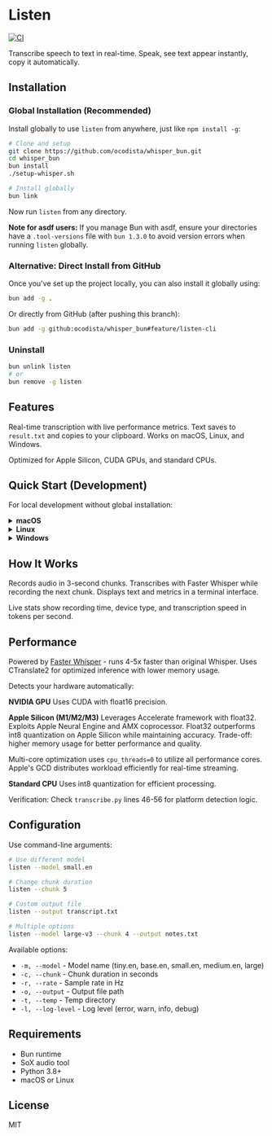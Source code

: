 # Listen

[![CI](https://github.com/ocodista/whisper_bun/actions/workflows/ci.yml/badge.svg)](https://github.com/ocodista/whisper_bun/actions/workflows/ci.yml)

Transcribe speech to text in real-time. Speak, see text appear instantly, copy it automatically.

## Installation

### Global Installation (Recommended)

Install globally to use `listen` from anywhere, just like `npm install -g`:

```bash
# Clone and setup
git clone https://github.com/ocodista/whisper_bun.git
cd whisper_bun
bun install
./setup-whisper.sh

# Install globally
bun link
```

Now run `listen` from any directory.

**Note for asdf users:** If you manage Bun with asdf, ensure your directories have a `.tool-versions` file with `bun 1.3.0` to avoid version errors when running `listen` globally.

### Alternative: Direct Install from GitHub

Once you've set up the project locally, you can also install it globally using:

```bash
bun add -g .
```

Or directly from GitHub (after pushing this branch):

```bash
bun add -g github:ocodista/whisper_bun#feature/listen-cli
```

### Uninstall

```bash
bun unlink listen
# or
bun remove -g listen
```

## Features

Real-time transcription with live performance metrics. Text saves to `result.txt` and copies to your clipboard. Works on macOS, Linux, and Windows.

Optimized for Apple Silicon, CUDA GPUs, and standard CPUs.

## Quick Start (Development)

For local development without global installation:

<details>
<summary><strong>macOS</strong></summary>

### Prerequisites

1. **Install Bun** ([https://bun.sh](https://bun.sh))
   ```bash
   curl -fsSL https://bun.sh/install | bash
   ```

2. **Install SoX** ([http://sox.sourceforge.net](http://sox.sourceforge.net))
   ```bash
   brew install sox
   ```

3. **Install Python 3.8+** (usually pre-installed on macOS)
   ```bash
   python3 --version
   ```
   If not installed: `brew install python3`

### Setup and Run

```bash
bun install
./setup-whisper.sh
bun run start
```

Press `Ctrl+C` to stop. Find your transcription in `result.txt` or paste from clipboard.

</details>

<details>
<summary><strong>Linux</strong></summary>

### Prerequisites

1. **Install Bun** ([https://bun.sh](https://bun.sh))
   ```bash
   curl -fsSL https://bun.sh/install | bash
   ```

2. **Install SoX**

   **Ubuntu/Debian:**
   ```bash
   sudo apt-get update
   sudo apt-get install sox libsox-fmt-all
   ```

   **Fedora/RHEL:**
   ```bash
   sudo dnf install sox
   ```

   **Arch:**
   ```bash
   sudo pacman -S sox
   ```

3. **Install Python 3.8+**

   **Ubuntu/Debian:**
   ```bash
   sudo apt-get install python3 python3-pip python3-venv
   ```

   **Fedora/RHEL:**
   ```bash
   sudo dnf install python3 python3-pip
   ```

   **Arch:**
   ```bash
   sudo pacman -S python python-pip
   ```

### Setup and Run

```bash
bun install
./setup-whisper.sh
bun run start
```

Press `Ctrl+C` to stop. Find your transcription in `result.txt` or paste from clipboard.

</details>

<details>
<summary><strong>Windows</strong></summary>

### Prerequisites

1. **Install Bun** ([https://bun.sh](https://bun.sh))
   ```powershell
   powershell -c "irm bun.sh/install.ps1 | iex"
   ```

2. **Install SoX** ([http://sox.sourceforge.net](http://sox.sourceforge.net))
   - Download from [SourceForge](https://sourceforge.net/projects/sox/files/sox/)
   - Or use Chocolatey:
     ```powershell
     choco install sox.portable
     ```
   - Or use Scoop:
     ```powershell
     scoop install sox
     ```

3. **Install Python 3.8+** ([https://www.python.org/downloads](https://www.python.org/downloads))
   - Download and install from official website
   - Make sure to check "Add Python to PATH" during installation

### Setup and Run

```bash
bun install
bash setup-whisper.sh
bun run start
```

Press `Ctrl+C` to stop. Find your transcription in `result.txt` or paste from clipboard.

**Note:** On Windows, you may need to run commands in Git Bash or WSL for the setup script to work properly.

</details>

## How It Works

Records audio in 3-second chunks. Transcribes with Faster Whisper while recording the next chunk. Displays text and metrics in a terminal interface.

Live stats show recording time, device type, and transcription speed in tokens per second.

## Performance

Powered by [Faster Whisper](https://github.com/SYSTRAN/faster-whisper) - runs 4-5x faster than original Whisper. Uses CTranslate2 for optimized inference with lower memory usage.

Detects your hardware automatically:

**NVIDIA GPU**
Uses CUDA with float16 precision.

**Apple Silicon (M1/M2/M3)**
Leverages Accelerate framework with float32. Exploits Apple Neural Engine and AMX coprocessor. Float32 outperforms int8 quantization on Apple Silicon while maintaining accuracy. Trade-off: higher memory usage for better performance and quality.

Multi-core optimization uses `cpu_threads=0` to utilize all performance cores. Apple's GCD distributes workload efficiently for real-time streaming.

**Standard CPU**
Uses int8 quantization for efficient processing.

Verification: Check `transcribe.py` lines 46-56 for platform detection logic.

## Configuration

Use command-line arguments:

```bash
# Use different model
listen --model small.en

# Change chunk duration
listen --chunk 5

# Custom output file
listen --output transcript.txt

# Multiple options
listen --model large-v3 --chunk 4 --output notes.txt
```

Available options:
- `-m, --model` - Model name (tiny.en, base.en, small.en, medium.en, large)
- `-c, --chunk` - Chunk duration in seconds
- `-r, --rate` - Sample rate in Hz
- `-o, --output` - Output file path
- `-t, --temp` - Temp directory
- `-l, --log-level` - Log level (error, warn, info, debug)

## Requirements

- Bun runtime
- SoX audio tool
- Python 3.8+
- macOS or Linux

## License

MIT
